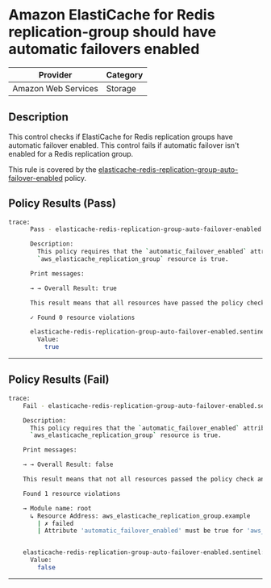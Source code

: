 #  Amazon ElastiCache for Redis replication-group should have automatic failovers enabled

| Provider            | Category     |
|---------------------|--------------|
| Amazon Web Services | Storage      |

## Description

This control checks if ElastiCache for Redis replication groups have automatic failover enabled. This control fails if automatic failover isn't enabled for a Redis replication group.

This rule is covered by the [elasticache-redis-replication-group-auto-failover-enabled](../../policies/elasticache-redis-replication-group-auto-failover-enabled.sentinel) policy.

## Policy Results (Pass)
```bash
trace:
      Pass - elasticache-redis-replication-group-auto-failover-enabled.sentinel

      Description:
        This policy requires that the `automatic_failover_enabled` attribute of the
        `aws_elasticache_replication_group` resource is true.

      Print messages:

      → → Overall Result: true

      This result means that all resources have passed the policy check for the policy elasticache-redis-replication-group-auto-failover-enabled.

      ✓ Found 0 resource violations

      elasticache-redis-replication-group-auto-failover-enabled.sentinel:47:1 - Rule "main"
        Value:
          true
```

---

## Policy Results (Fail)
```bash
trace:
    Fail - elasticache-redis-replication-group-auto-failover-enabled.sentinel

    Description:
      This policy requires that the `automatic_failover_enabled` attribute of the
      `aws_elasticache_replication_group` resource is true.

    Print messages:

    → → Overall Result: false

    This result means that not all resources passed the policy check and the protected behavior is not allowed for the policy elasticache-redis-replication-group-auto-failover-enabled.

    Found 1 resource violations

    → Module name: root
      ↳ Resource Address: aws_elasticache_replication_group.example
        | ✗ failed
        | Attribute 'automatic_failover_enabled' must be true for 'aws_elasticache_replication_group' resources.Refer to https://docs.aws.amazon.com/securityhub/latest/userguide/elasticache-controls.html#elasticache-3 for more details.


    elasticache-redis-replication-group-auto-failover-enabled.sentinel:47:1 - Rule "main"
      Value:
        false
```

---